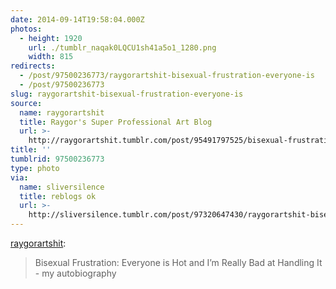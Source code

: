 ```yaml
---
date: 2014-09-14T19:58:04.000Z
photos:
  - height: 1920
    url: ./tumblr_naqak0LQCU1sh41a5o1_1280.png
    width: 815
redirects:
  - /post/97500236773/raygorartshit-bisexual-frustration-everyone-is
  - /post/97500236773
slug: raygorartshit-bisexual-frustration-everyone-is
source:
  name: raygorartshit
  title: Raygor's Super Professional Art Blog
  url: >-
    http://raygorartshit.tumblr.com/post/95491797525/bisexual-frustration-everyone-is-hot-and-im
title: ''
tumblrid: 97500236773
type: photo
via:
  name: sliversilence
  title: reblogs ok
  url: >-
    http://sliversilence.tumblr.com/post/97320647430/raygorartshit-bisexual-frustration-everyone-is
---
```

<p><a class="tumblr_blog" href="http://raygorartshit.tumblr.com/post/95491797525/bisexual-frustration-everyone-is-hot-and-im">raygorartshit</a>:</p>
<blockquote>
<p>Bisexual Frustration: Everyone is Hot and I’m Really Bad at Handling It - my autobiography</p>
</blockquote>
